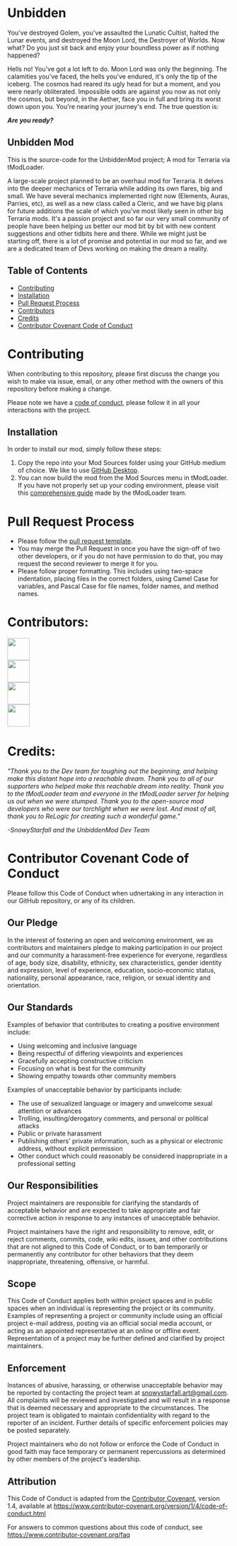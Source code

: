 # Unbidden

You've destroyed Golem, you've assaulted the Lunatic Cultist, halted the Lunar events, and destroyed the Moon Lord, the Destroyer of Worlds. Now what? Do you just sit back and enjoy your boundless power as if nothing happened?

Hells no! You've got a lot left to do. Moon Lord was only the beginning. The calamities you've faced, the hells you've endured, it's only the tip of the iceberg. The cosmos had reared its ugly head for but a moment, and you were nearly obliterated. Impossible odds are against you now as not only the cosmos, but beyond, in the Aether, face you in full and bring its worst down upon you. You're nearing your journey's end. The true question is:

**_Are you ready?_**

## Unbidden Mod

This is the source-code for the UnbiddenMod project; A mod for Terraria via tModLoader.

A large-scale project planned to be an overhaul mod for Terraria. It delves into the deeper mechanics of Terraria while adding its own flares, big and small. We have several mechanics implemented right now (Elements, Auras, Parries, etc), as well as a new class called a Cleric, and we have big plans for future additions the scale of which you've most likely seen in other big Terraria mods. It's a passion project and so far our very small community of people have been helping us better our mod bit by bit with new content suggestions and other tidbits here and there. While we might just be starting off, there is a lot of promise and potential in our mod so far, and we are a dedicated team of Devs working on making the dream a reality.

## Table of Contents
- [Contributing](#contributing)
- [Installation](#installation)
- [Pull Request Process](#pull_request_process)
- [Contributors](#contributors)
- [Credits](#credits)
- [Contributor Covenant Code of Conduct](#code_of_conduct)

<a name="ccontributing"></a>
# Contributing

When contributing to this repository, please first discuss the change you wish to make via issue,
email, or any other method with the owners of this repository before making a change. 

Please note we have a [code of conduct](https://github.com/UnbiddenMod/UnbiddenMod/blob/master/CODE_OF_CONDUCT.md), please follow it in all your interactions with the project.

<a name="installation"></a>
## Installation

In order to install our mod, simply follow these steps:

1. Copy the repo into your Mod Sources folder using your GitHub medium of choice. We like to use [GitHub Desktop](https://desktop.github.com/).
2. You can now build the mod from the Mod Sources menu in tModLoader. If you have not properly set up your coding environment, please visit this [comprehensive guide](https://github.com/tModLoader/tModLoader/wiki/Basic-tModLoader-Modding-Guide) made by the tModLoader team.

<a name="pull_request_process"></a>
# Pull Request Process

- Please follow the [pull request template](https://github.com/UnbiddenMod/UnbiddenMod/blob/master/PULL_REQUEST_TEMPLATE.md).
- You may merge the Pull Request in once you have the sign-off of two other developers, or if you do not have permission to do that, you may request the second reviewer to merge it for you.
- Please follow proper formatting. This includes using two-space indentation, placing files in the correct folders, using Camel Case for variables, and Pascal Case for file names, folder names, and method names.

<a name="contributors"></a>
# Contributors:

<div class="row">
   <a href="https://github.com/FenGoScrem">
    <div class="column">
      <img src="https://avatars2.githubusercontent.com/u/65053314?s=400&u=4abe70a32a609c0ed7cb2ebc853c13c42b25f341&v=4" width="50">
    </div>
   </a>
  <a href="https://github.com/LanceYosh">
  <div class="column">
    <img src="https://avatars1.githubusercontent.com/u/73804554?s=400&u=6502e02baf9bc5a88287780ebaa2e87c8ff85c69&v=4" width="50">
  </div>
  </a>
  <a href="https://github.com/SnowyStarfall">
  <div class="column">
    <img src="https://avatars3.githubusercontent.com/u/65053311?s=460&u=3195b0a8166eb3deb6fee9b7e21567ed0b50fc40&v=4" width="50">
  </div>
  </a>
  <a href="https://github.com/ZackFox0">
  <div class="column">
    <img src="https://avatars1.githubusercontent.com/u/65053215?s=400&v=4" width="50">
  </div>
  </a>
</div>

<a name="credits"></a>
# Credits:
   _"Thank you to the Dev team for toughing out the beginning, and helping make this distant hope into a reachable dream. Thank you to all of our supporters who helped make this reachable dream into reality. Thank you to the tModLoader team and everyone in the tModLoader server for helping us out when we were stumped. Thank you to the open-source mod developers who were our torchlight when we were lost. And most of all, thank you to ReLogic for creating such a wonderful game."_

_-SnowyStarfall and the UnbiddenMod Dev Team_

<a name="code_of_conduct"></a>
# Contributor Covenant Code of Conduct

Please follow this Code of Conduct when udnertaking in any interaction in our GitHub repository, or any of its children.

## Our Pledge

In the interest of fostering an open and welcoming environment, we as
contributors and maintainers pledge to making participation in our project and
our community a harassment-free experience for everyone, regardless of age, body
size, disability, ethnicity, sex characteristics, gender identity and expression,
level of experience, education, socio-economic status, nationality, personal
appearance, race, religion, or sexual identity and orientation.

## Our Standards

Examples of behavior that contributes to creating a positive environment
include:

* Using welcoming and inclusive language
* Being respectful of differing viewpoints and experiences
* Gracefully accepting constructive criticism
* Focusing on what is best for the community
* Showing empathy towards other community members

Examples of unacceptable behavior by participants include:

* The use of sexualized language or imagery and unwelcome sexual attention or
 advances
* Trolling, insulting/derogatory comments, and personal or political attacks
* Public or private harassment
* Publishing others' private information, such as a physical or electronic
 address, without explicit permission
* Other conduct which could reasonably be considered inappropriate in a
 professional setting

## Our Responsibilities

Project maintainers are responsible for clarifying the standards of acceptable
behavior and are expected to take appropriate and fair corrective action in
response to any instances of unacceptable behavior.

Project maintainers have the right and responsibility to remove, edit, or
reject comments, commits, code, wiki edits, issues, and other contributions
that are not aligned to this Code of Conduct, or to ban temporarily or
permanently any contributor for other behaviors that they deem inappropriate,
threatening, offensive, or harmful.

## Scope

This Code of Conduct applies both within project spaces and in public spaces
when an individual is representing the project or its community. Examples of
representing a project or community include using an official project e-mail
address, posting via an official social media account, or acting as an appointed
representative at an online or offline event. Representation of a project may be
further defined and clarified by project maintainers.

## Enforcement

Instances of abusive, harassing, or otherwise unacceptable behavior may be
reported by contacting the project team at snowystarfall.art@gmail.com. All
complaints will be reviewed and investigated and will result in a response that
is deemed necessary and appropriate to the circumstances. The project team is
obligated to maintain confidentiality with regard to the reporter of an incident.
Further details of specific enforcement policies may be posted separately.

Project maintainers who do not follow or enforce the Code of Conduct in good
faith may face temporary or permanent repercussions as determined by other
members of the project's leadership.

## Attribution

This Code of Conduct is adapted from the [Contributor Covenant][homepage], version 1.4,
available at https://www.contributor-covenant.org/version/1/4/code-of-conduct.html

[homepage]: https://www.contributor-covenant.org

For answers to common questions about this code of conduct, see
https://www.contributor-covenant.org/faq

